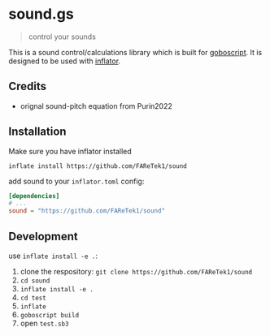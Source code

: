 # sound.gs

> control your sounds

This is a sound control/calculations library which is built for [goboscript](https://github.com/aspizu/goboscript).
It is designed to be used with [inflator](https://github.com/faretek1/inflator).

## Credits

- orignal sound-pitch equation from Purin2022

## Installation

Make sure you have inflator installed

`inflate install https://github.com/FAReTek1/sound`

add sound to your `inflator.toml` config:
```toml
[dependencies]
# ...
sound = "https://github.com/FAReTek1/sound"
```

## Development

use `inflate install -e .`:

1. clone the respository: `git clone https://github.com/FAReTek1/sound`
2. `cd sound`
3. `inflate install -e .`
4. `cd test`
5. `inflate`
6. `goboscript build`
7. open `test.sb3`
